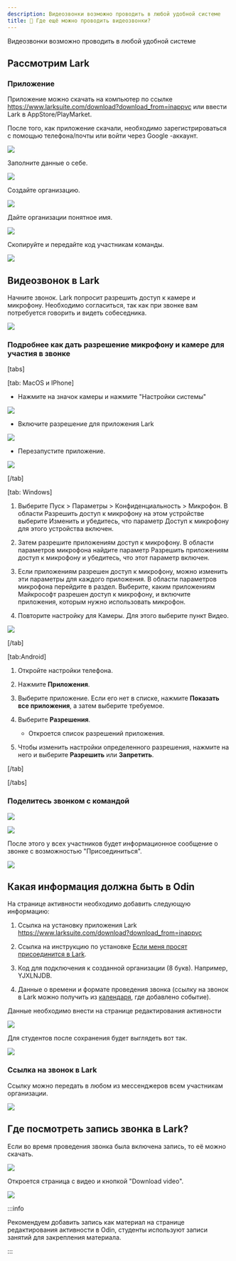 ```yaml
---
description: Видеозвонки возможно проводить в любой удобной системе
title: 📼 Где ещё можно проводить видеозвонки?
---
```


Видеозвонки возможно проводить в любой удобной системе

## Рассмотрим Lark

### Приложение

Приложение можно скачать на компьютер по ссылке <https://www.larksuite.com/download?download_from=inappvc> или ввести Lark  в AppStore/PlayMarket.

После того, как приложение скачали, необходимо зарегистрироваться с помощью телефона/почты или войти через Google -аккаунт.

![](<../../.gitbook/assets/image (105) (1).png>)

Заполните данные о себе.

![](<../../.gitbook/assets/image (98) (1).png>)

Создайте организацию.

![](<../../.gitbook/assets/image (87) (1) (1).png>)

Дайте организации понятное имя.

![](<../../.gitbook/assets/image (97) (1) (1).png>)

Скопируйте и передайте код участникам команды.

![](<../../.gitbook/assets/image (99) (1).png>)

## Видеозвонок в Lark

Начните звонок.  Lark попросит разрешить доступ к камере и микрофону.  Необходимо согласиться, так как при звонке вам потребуется говорить и видеть собеседника.

![](<../../.gitbook/assets/image (88) (1).png>)

### Подробнее как дать разрешение микрофону и камере для участия в звонке

[tabs]

[tab: MacOS и IPhone]

-  Нажмите на значок камеры и нажмите "Настройки системы"

![](<../../.gitbook/assets/image (93) (1).png>)

-  Включите  разрешение для приложения Lark

![](<../../.gitbook/assets/image (94) (1).png>)

-  Перезапустите приложение.

![](<../../.gitbook/assets/image (107) (1).png>)

[/tab]

[tab: Windows]

1. Выберите Пуск  > Параметры  > Конфиденциальность > Микрофон. В области Разрешить доступ к микрофону на этом устройстве выберите Изменить и убедитесь, что параметр Доступ к микрофону для этого устройства включен.

2. Затем разрешите приложениям доступ к микрофону. В области параметров микрофона найдите параметр Разрешить приложениям доступ к микрофону и убедитесь, что этот параметр включен.

3. Если приложениям разрешен доступ к микрофону, можно изменить эти параметры для каждого приложения. В области параметров микрофона перейдите в раздел. Выберите, каким приложениям Майкрософт разрешен доступ к микрофону, и включите приложения, которым нужно использовать микрофон.

4. Повторите настройку для Камеры. Для этого выберите пункт Видео.

![](<../../.gitbook/assets/image (90) (1).png>)

[/tab]

[tab:Android]

1. Откройте настройки телефона.

2. Нажмите **Приложения**.

3. Выберите приложение. Если его нет в списке, нажмите **Показать все приложения**, а затем выберите требуемое.

4. Выберите **Разрешения**.

   -  Откроется список разрешений приложения.

5. Чтобы изменить настройки определенного разрешения, нажмите на него и выберите **Разрешить** или **Запретить**.

[/tab]

[/tabs]

### Поделитесь звонком с командой

![](<../../.gitbook/assets/image (91) (1).png>)

![](<../../.gitbook/assets/image (2) (1) (5) (1).png>)

После этого у всех участников будет информационное сообщение  о звонке с возможностью "Присоединиться".

![](../../.gitbook/assets/telegram-cloud-photo-size-2-5287501656939939569-w.jpg)

## Какая информация должна быть в  Odin

На странице активности необходимо добавить следующую информацию:

1. Ссылка на установку приложения Lark <https://www.larksuite.com/download?download_from=inappvc>

2. Ссылка на инструкцию по установке  [Если меня просят присоединится в Lark](https://informa.gitbook.io/odin_students/esli-menya-prosyat-prisoedinitsya-v-lark).

3. Код для подключения к созданной организации (8 букв). Например, YJXLNJDB.

4. Данные о времени и формате проведения звонка (ссылку на звонок в Lark можно получить из [календаря](./gde-eshyo-mozhno-provodit-videozvonki#ssylka-na-zvonok-v-lark), где добавлено событие).

Данные необходимо внести на странице редактирования активности

![](<../../.gitbook/assets/image (96) (1).png>)

Для студентов после сохранения будет выглядеть вот так.

![](<../../.gitbook/assets/image (100) (1).png>)

### Ссылка на звонок в Lark

Ссылку можно передать в любом из мессенджеров всем участникам организации.

![](<../../.gitbook/assets/image (1) (4) (1) (1) (1).png>)

## Где посмотреть запись звонка в Lark?

Если во время проведения звонка была включена запись, то её можно скачать.

![](<../../.gitbook/assets/image (3) (1) (2) (1).png>)

Откроется страница с видео и кнопкой "Download video".

![](<../../.gitbook/assets/image (13) (1).png>)

:::info 

Рекомендуем добавить запись как материал на странице редактирования активности в Odin, студенты используют записи занятий для закрепления материала.

:::